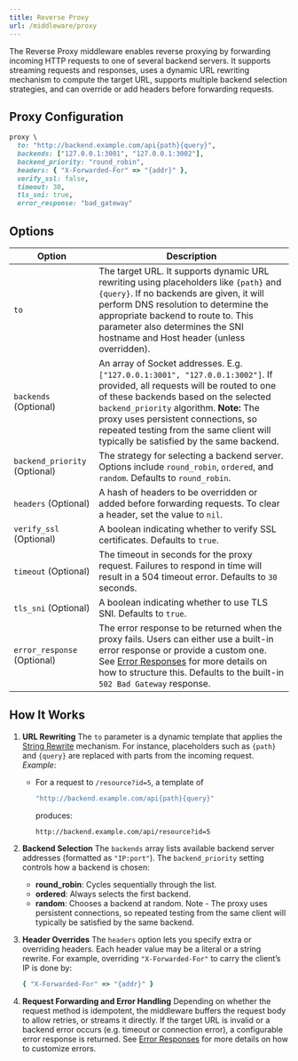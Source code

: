 ```yaml
---
title: Reverse Proxy
url: /middleware/proxy
---
```


The Reverse Proxy middleware enables reverse proxying by forwarding incoming HTTP requests to one of several backend servers. It supports streaming requests and responses, uses a dynamic URL rewriting mechanism to compute the target URL, supports multiple backend selection strategies, and can override or add headers before forwarding requests.

## Proxy Configuration

```ruby
proxy \
  to: "http://backend.example.com/api{path}{query}",
  backends: ["127.0.0.1:3001", "127.0.0.1:3002"],
  backend_priority: "round_robin",
  headers: { "X-Forwarded-For" => "{addr}" },
  verify_ssl: false,
  timeout: 30,
  tls_sni: true,
  error_response: "bad_gateway"
```
## Options
| **Option**            | **Description**                                                                                                                                                                                                                                                                                                                                                                                                                                                    |
|-----------------------|--------------------------------------------------------------------------------------------------------------------------------------------------------------------------------------------------------------------------------------------------------------------------------------------------------------------------------------------------------------------------------------------------------------------------------------------------------------------|
| `to`              | The target URL. It supports dynamic URL rewriting using placeholders like `{path}` and `{query}`. If no backends are given, it will perform DNS resolution to determine the appropriate backend to route to. This parameter also determines the SNI hostname and Host header (unless overridden).                                                                                                                              |
| `backends` (Optional) | An array of Socket addresses. E.g. `["127.0.0.1:3001", "127.0.0.1:3002"]`. If provided, all requests will be routed to one of these backends based on the selected `backend_priority` algorithm. **Note:** The proxy uses persistent connections, so repeated testing from the same client will typically be satisfied by the same backend.                                                           |
| `backend_priority` (Optional) | The strategy for selecting a backend server. Options include `round_robin`, `ordered`, and `random`. Defaults to `round_robin`.                                                                                                                                                                                                                                                                                                                        |
| `headers` (Optional)  | A hash of headers to be overridden or added before forwarding requests. To clear a header, set the value to `nil`.                                                                                                                                                                                                                                                                                                                                                 |
| `verify_ssl` (Optional) | A boolean indicating whether to verify SSL certificates. Defaults to `true`.                                                                                                                                                                                                                                                                                                                                                                                   |
| `timeout` (Optional)   | The timeout in seconds for the proxy request. Failures to respond in time will result in a 504 timeout error. Defaults to `30` seconds.                                                                                                                                                                                                                                                                                                                         |
| `tls_sni` (Optional)   | A boolean indicating whether to use TLS SNI. Defaults to `true`.                                                                                                                                                                                                                                                                                                                                                                                              |
| `error_response` (Optional) | The error response to be returned when the proxy fails. Users can either use a built-in error response or provide a custom one. See [Error Responses](/middleware/error_response) for more details on how to structure this. Defaults to the built-in `502 Bad Gateway` response.                                                                                                                |

## How It Works

1. **URL Rewriting**
   The `to` parameter is a dynamic template that applies the [String Rewrite](/middleware/string_rewrite) mechanism. For instance, placeholders such as `{path}` and `{query}` are replaced with parts from the incoming request.
   *Example*:
   - For a request to `/resource?id=5`, a template of
     ```ruby
     "http://backend.example.com/api{path}{query}"
     ```
     produces:
     ```
     http://backend.example.com/api/resource?id=5
     ```

2. **Backend Selection**
   The `backends` array lists available backend server addresses (formatted as `"IP:port"`). The `backend_priority` setting controls how a backend is chosen:
   - **round_robin**: Cycles sequentially through the list.
   - **ordered**: Always selects the first backend.
   - **random**: Chooses a backend at random.
   Note - The proxy uses persistent connections, so repeated testing from the same client will typically be satisfied by the same backend.

3. **Header Overrides**
   The `headers` option lets you specify extra or overriding headers. Each header value may be a literal or a string rewrite. For example, overriding `"X-Forwarded-For"` to carry the client’s IP is done by:
   ```ruby
   { "X-Forwarded-For" => "{addr}" }
   ```

4. **Request Forwarding and Error Handling**
   Depending on whether the request method is idempotent, the middleware buffers the request body to allow retries, or streams it directly. If the target URL is invalid or a backend error occurs (e.g. timeout or connection error), a configurable error response is returned.
  See [Error Responses](/middleware/error_response) for more details on how to customize errors.
